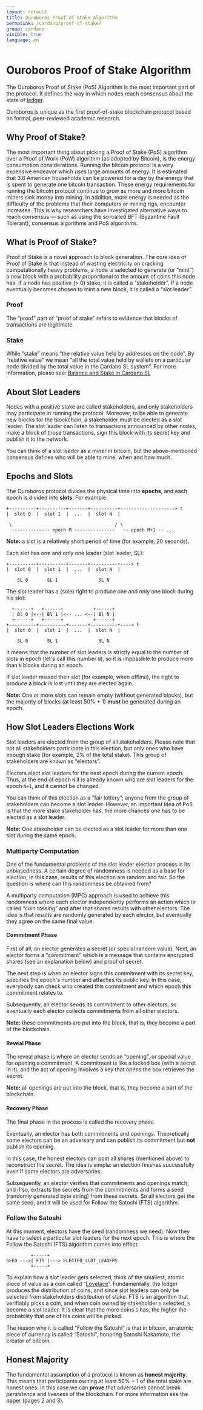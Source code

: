 ```yaml
---
layout: default
title: Ouroboros Proof of Stake Algorithm
permalink: /cardano/proof-of-stake/
group: cardano
visible: true
language: en
---
```

<!-- Reviewed at c4c45ce9a7a8f4aa6d88a32829755196a017f6a1 -->

# Ouroboros Proof of Stake Algorithm

The Ouroboros Proof of Stake (PoS) Algorithm is the most important part of the protocol.
It defines the way in which nodes reach consensus about the state of [ledger](/glossary/#ledger).

Ouroboros is unique as the first proof-of-stake blockchain protocol based on formal, peer-reviewed academic research.

## Why Proof of Stake?

The most important thing about picking a Proof of Stake (PoS) algorithm over a Proof
of Work (PoW) algorithm (as adopted by Bitcoin), is the energy consumption
considerations. Running the bitcoin protocol is a very expensive endeavor which uses
large amounts of energy. It is estimated that 3.8 American households can be powered
for a day by the energy that is spent to generate one bitcoin transaction. These energy
requirements for running the bitcoin protocol continue to grow as more and more bitcoin
miners sink money into mining. In addition, more energy is needed as the difficulty
of the problems that their computers or mining rigs, encounter increases. This is why
researchers have investigated alternative ways to reach consensus — such as using the
so-called BFT (Byzantine Fault Tolerant), consensus algorithms and PoS algorithms.

## What is Proof of Stake?

Proof of Stake is a novel approach to block generation. The core idea of Proof of Stake
is that instead of wasting electricity on cracking computationally heavy problems, a node
is selected to generate (or “mint”) a new block with a probability proportional to the
amount of coins this node has. If a node has positive (> 0) stake, it is called a “stakeholder”.
If a node eventually becomes chosen to mint a new block, it is called a “slot leader”.

### Proof

The “proof” part of “proof of stake” refers to evidence that blocks of
transactions are legitimate.

### Stake

While “stake” means “the relative value held by addresses on the node”. By “relative
value” we mean “all the total value held by wallets on a particular node divided by
the total value in the Cardano SL system”. For more information, please see:
[Balance and Stake in Cardano SL](/cardano/balance-and-stake/)

## About Slot Leaders

Nodes with a positive stake are called stakeholders, and only stakeholders may
participate in running the protocol. Moreover, to be able to generate new blocks
for the blockchain, a stakeholder must be elected as a slot leader. The slot leader can
listen to transactions announced by other nodes, make a block of those transactions,
sign this block with its secret key and publish it to the network.

You can think of a slot leader as a miner in bitcoin, but the above-mentioned consensus
defines who will be able to mine, when and how much.

## Epochs and Slots

The Ouroboros protocol divides the physical time into **epochs**, and each epoch is
divided into **slots**. For example:

```
+----------+----------+-------+----------+--------------------> t
|  slot 0  |  slot 1  |  ...  |  slot N  |

 \                                      / \
  -------------- epoch M ---------------   -- epoch M+1 -- ...
```

**Note:** a slot is a relatively short period of time (for example, 20 seconds).

Each slot has one and only one leader (slot leader, SL):

```
+----------+----------+-------+----------+----> t
|  slot 0  |  slot 1  |  ...  |  slot N  |

    SL 0       SL 1               SL N
```

The slot leader has a (sole) right to produce one and only one block during his slot:

```
  +------+   +------+           +------+
  | Bl 0 |<--| Bl 1 |<-- ... <--| Bl N |
  +------+   +------+           +------+
+----------+----------+-------+----------+----> t
|  slot 0  |  slot 1  |  ...  |  slot N  |

    SL 0       SL 1               SL N
```

It means that the number of slot leaders is strictly equal to the number of slots
in epoch (let's call this number `N`), so it is impossible to produce more than `N`
blocks during an epoch.

If slot leader missed their slot (for example, when offline), the right to produce
a block is lost until they are elected again.

**Note:** One or more slots can remain empty (without generated blocks), but the
majority of blocks (at least 50% + 1) **must** be generated during an epoch.

## How Slot Leaders Elections Work

Slot leaders are elected from the group of all stakeholders. Please note that not all
stakeholders participate in this election, but only ones who have enough stake (for example, 2% of
the total stake). This group of stakeholders are known as “electors”.

Electors elect slot leaders for the next epoch during the current epoch. Thus, at the end of epoch
`N` it is already known who are slot leaders for the epoch `N+1`, and it cannot be
changed.

You can think of this election as a “fair lottery”; anyone from the group of stakeholders can
become a slot leader. However, an important idea of PoS is that the more stake stakeholder has,
the more chances one has to be elected as a slot leader. 

**Note:** One stakeholder can be elected as a slot leader for more than one slot
during the same epoch.

### Multiparty Computation

One of the fundamental problems of the slot leader election process is its unbiasedness.
A certain degree of randomness is needed as a base for election, in this case, results of
this election are random and fair. So the question is where can this randomness be obtained
from?

A multiparty computation (MPC) approach is used to achieve this randomness where each elector
independently performs an action which is called “coin tossing” and after that shares results
with other electors. The idea is that results are randomly generated by each elector, but eventually
they agree on the same final value.

#### Commitment Phase

First of all, an elector generates a secret (or special random value). Next, an elector forms a
“commitment” which is a message that contains encrypted shares (see an explanation below) and
proof of secret.

The next step is when an elector signs this commitment with its secret key, specifies the epoch's
number and attaches its public key. In this case, everybody can check who created this commitment
and which epoch this commitment relates to.

Subsequently, an elector sends its commitment to other electors, so eventually each elector collects
commitments from all other electors.

**Note:** these commitments are put into the block, that is, they become a part of the blockchain.

#### Reveal Phase

The reveal phase is where an elector sends an “opening”, or special value for opening a commitment.
A commitment is like a locked box (with a secret in it), and the act of opening involves a key that
opens the box retrieves the secret.

**Note:** all openings are put into the block, that is, they become a part of the blockchain.

#### Recovery Phase

The final phase in the process is called the recovery phase.

Eventually, an elector has both commitments and openings. Theoretically some electors can be an
adversary and can publish its commitment but **not** publish its opening.

In this case, the honest electors can post all shares (mentioned above) to reconstruct the
secret. The idea is simple: an election finishes successfully even if some electors are adversaries.

Subsequently, an elector verifies that commitments and openings match, and if so, extracts the
secrets from the commitments and forms a seed (randomly generated byte string) from these secrets.
So all electors get the same seed, and it will be used for Follow the Satoshi (FTS) algorithm.

### Follow the Satoshi

At this moment, electors have the seed (randomness we need). Now they have to select a particular slot
leaders for the next epoch. This is where the Follow the Satoshi (FTS) algorithm comes into effect:

```
         +-----+
SEED --->| FTS |---> ELECTED_SLOT_LEADERS
         +-----+
```

To explain how a slot leader gets selected, think of the smallest, atomic piece
of value as a coin called “[Lovelace](/glossary/#lovelace)”. Fundamentally, the ledger produces the
distribution of coins, and since slot leaders can only be selected from stakeholders distribution of
stake. FTS is an algorithm that verifiably picks a coin, and when coin owned by stakeholder `S` selected,
`S` become a slot leader. It is clear that the more coins `S` has, the higher the probability that one
of his coins will be picked.

The reason why it is called “Follow the Satoshi” is that in bitcoin, an atomic piece of currency
is called “Satoshi”, honoring Satoshi Nakamoto, the creator of bitcoin. 

## Honest Majority

The fundamental assumption of a protocol is known as **honest majority**. This means that
participants owning at least 50% + 1 of the total stake are honest ones. In this
case we can **prove** that adversaries cannot break _persistence_ and _liveness_
of the blockchain. For more information see the [paper](/glossary/#paper) (pages 2 and 3).
